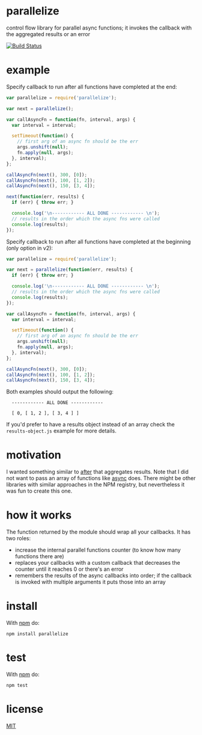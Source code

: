 # parallelize

control flow library for parallel async functions; it invokes the callback with the aggregated results or an error

[![Build Status](https://travis-ci.org/alessioalex/parallelize.svg)](https://travis-ci.org/alessioalex/parallelize)

# example

Specify callback to run after all functions have completed at the end:

```js
var parallelize = require('parallelize');

var next = parallelize();

var callAsyncFn = function(fn, interval, args) {
  var interval = interval;

  setTimeout(function() {
    // first arg of an async fn should be the err
    args.unshift(null);
    fn.apply(null, args);
  }, interval);
};

callAsyncFn(next(), 300, [0]);
callAsyncFn(next(), 100, [1, 2]);
callAsyncFn(next(), 150, [3, 4]);

next(function(err, results) {
  if (err) { throw err; }

  console.log('\n------------ ALL DONE ------------ \n');
  // results in the order which the async fns were called
  console.log(results);
});
```


Specify callback to run after all functions have completed at the beginning (only option in v2):

```js
var parallelize = require('parallelize');

var next = parallelize(function(err, results) {
  if (err) { throw err; }

  console.log('\n------------ ALL DONE ------------ \n');
  // results in the order which the async fns were called
  console.log(results);
});

var callAsyncFn = function(fn, interval, args) {
  var interval = interval;

  setTimeout(function() {
    // first arg of an async fn should be the err
    args.unshift(null);
    fn.apply(null, args);
  }, interval);
};

callAsyncFn(next(), 300, [0]);
callAsyncFn(next(), 100, [1, 2]);
callAsyncFn(next(), 150, [3, 4]);
```

Both examples should output the following:

```
  ------------ ALL DONE ------------

  [ 0, [ 1, 2 ], [ 3, 4 ] ]
```

If you'd prefer to have a results object instead of an array check the `results-object.js` example for more details.

# motivation

I wanted something similar to [after](http://npm.im/after) that aggregates results.
Note that I did not want to pass an array of functions like [async](http://npm.im/async) does.
There might be other libraries with similar approaches in the NPM registry, but nevertheless it was fun to create this one.

# how it works

The function returned by the module should wrap all your callbacks. It has two roles:

- increase the internal parallel functions counter (to know how many functions there are)
- replaces your callbacks with a custom callback that decreases the counter until it reaches 0 or there's an error
- remembers the results of the async callbacks into order; if the callback is invoked with multiple arguments it puts those into an array

# install

With [npm](http://npmjs.org) do:

```
npm install parallelize
```

# test

With [npm](http://npmjs.org) do:

```
npm test
```

# license

[MIT](http://alessioalex.mit-license.org/)
